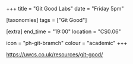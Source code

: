 +++
title = "Git Good Labs"
date = "Friday 5pm"

[taxonomies]
tags = ["Git Good"]

[extra]
end_time = "19:00"
location = "CS0.06"

icon = "ph-git-bramch"
colour = "academic"
+++

https://uwcs.co.uk/resources/git-good/